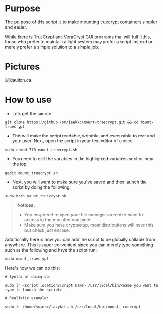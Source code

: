 Purpose
===

The purpose of this script is to make mounting truecrypt containers simpler and easier. 

While there is TrueCrypt and VeraCrypt GUI programs that will fulfill this, those who prefer to maintain a 
light system may prefer a script instead or merely prefer a simple solution to a simple job.

Pictures
===

![daulton.ca](https://daulton.ca/lib/exe/fetch.php/bash_script_pictures:truecrypt.png?cache=)

How to use 
===

- Lets get the source

```
git clone https://github.com/jeekkd/mount-truecrypt.git && cd mount-truecrypt
```

- This will make the script readable, writable, and executable to root and your user. Next, open the script in your text editor of choice.

```
sudo chmod 770 mount_truecrypt.sh 
```

- You need to edit the variables in the highlighted variables section near the top.

```
gedit mount_truecrypt.sh
```

- Next, you will want to make sure you've saved and then launch the script by doing the following;

```
sudo bash mount_truecrypt.sh 
```

> **Notices:**
> 
> - You may need to open your file manager as root to have full access to the mounted container.
> - Make sure you have cryptsetup, most distributions will have this but check just encase.

Additionally here is how you can add the script to be globally callable from anywhere. This is super convenient 
since you can merely type something such as the following and have the script run:

```
sudo mount_truecrypt
```

Here's how we can do this:

```
# Syntax of doing so:

sudo ln <script location/script name> /usr/local/bin/<name you want to type to launch the script>

# Realistic example:

sudo ln /home/<user>/lazyGit.sh /usr/local/bin/mount_truecrypt
```
